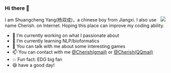### Hi there 👋

<img align="right" src="https://github-readme-stats.vercel.app/api?username=Rooki1e&show_icons=true&theme=dracula" />

I am Shuangcheng Yang(杨双成)，a chinese boy from Jiangxi. I also use name Cherish. on Internet. Hoping this place can improve my coding ability.


- 🔭 I’m currently working on what I passionate about
- 🌱 I’m currently learning NLP/bioformatics
- 💬 You can talk with me about some interesting games
- 📫 You can contact with me [@Cherish(gmail)](mailto:Cher1shyang12138@gmail.com) or [@Cherish(QQmail)](mailto:201151237@qq.com)
- 💥 Fun fact: EDG big fan
- 😄 have a good day!

